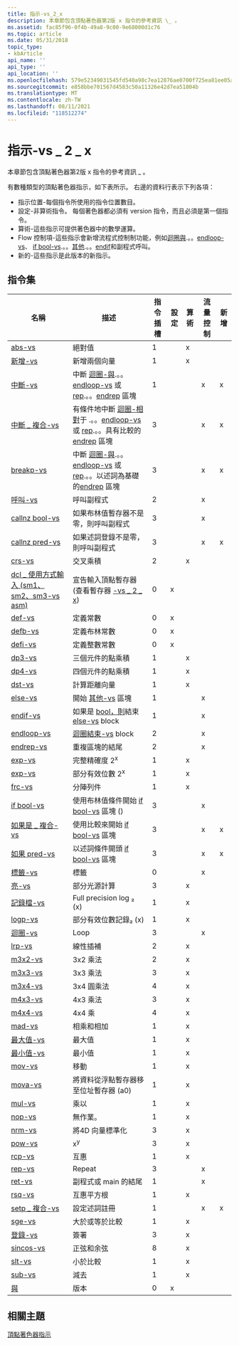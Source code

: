```yaml
---
title: 指示-vs_2_x
description: 本章節包含頂點著色器第2版 x 指令的參考資訊 \_ 。
ms.assetid: fac85f96-0f4b-49a8-9c00-9e68000d1c76
ms.topic: article
ms.date: 05/31/2018
topic_type:
- kbArticle
api_name: ''
api_type: ''
api_location: ''
ms.openlocfilehash: 579e52349031545fd540a98c7ea12876ae0700f725ea81ee05ac0fed65b09a1d
ms.sourcegitcommit: e858bbe701567d4583c50a11326e42d7ea51804b
ms.translationtype: MT
ms.contentlocale: zh-TW
ms.lasthandoff: 08/11/2021
ms.locfileid: "118512274"
---
```

# <a name="instructions---vs_2_x"></a>指示-vs \_ 2 \_ x

本章節包含頂點著色器第2版 x 指令的參考資訊 \_ 。

有數種類型的頂點著色器指示，如下表所示。 右邊的資料行表示下列各項：

-   指示位置-每個指令所使用的指令位置數目。
-   設定-非算術指令。 每個著色器都必須有 version 指令，而且必須是第一個指令。
-   算術-這些指示可提供著色器中的數學運算。
-   Flow 控制項-這些指示會新增流程式控制制功能，例如[迴圈與](loop---vs.md).。。[endloop-vs](endloop---vs.md)、 [if bool-vs](if-bool---vs.md).。。[其他](else---vs.md).。。[endif](endif---vs.md)和副程式呼叫。
-   新的-這些指示是此版本的新指示。

## <a name="instruction-set"></a>指令集



| 名稱                                                                           | 描述                                                                                                                                                            | 指令插槽 | 設定 | 算術 | 流量控制 | 新增 |
|--------------------------------------------------------------------------------|------------------------------------------------------------------------------------------------------------------------------------------------------------------------|-------------------|-------|------------|--------------|-----|
| [abs-vs](abs---vs.md)                                                       | 絕對值                                                                                                                                                         | 1                 |       | x          |              |     |
| [新增-vs](add---vs.md)                                                       | 新增兩個向量                                                                                                                                                        | 1                 |       | x          |              |     |
| [中斷-vs](break---vs.md)                                                   | 中斷 [迴圈-與](loop---vs.md).。。[endloop-vs](endloop---vs.md) 或 [rep](rep---vs.md).。。[endrep](endrep---vs.md) 區塊                                  | 1                 |       |            | x            | x   |
| [中斷 \_ 複合-vs](break-comp---vs.md)                                        | 有條件地中斷 [迴圈-相對](loop---vs.md)于 .。。[endloop-vs](endloop---vs.md) 或 [rep](rep---vs.md).。。具有比較的[endrep](endrep---vs.md) 區塊 | 3                 |       |            | x            | x   |
| [breakp-vs](breakp---vs.md)                                                 | 中斷 [迴圈-與](loop---vs.md).。。[endloop-vs](endloop---vs.md) 或 [rep](rep---vs.md).。。以述詞為基礎的[endrep](endrep---vs.md) 區塊            | 3                 |       |            | x            | x   |
| [呼叫-vs](call---vs.md)                                                     | 呼叫副程式                                                                                                                                                      | 2                 |       |            | x            |     |
| [callnz bool-vs](callnz-bool---vs.md)                                       | 如果布林值暫存器不是零，則呼叫副程式                                                                                                                    | 3                 |       |            | x            |     |
| [callnz pred-vs](callnz-pred---vs.md)                                       | 如果述詞登錄不是零，則呼叫副程式                                                                                                                  | 3                 |       |            | x            | x   |
| [crs-vs](crs---vs.md)                                                       | 交叉乘積                                                                                                                                                          | 2                 |       | x          |              |     |
| [dcl \_ 使用方式輸入 (sm1、sm2、sm3-vs asm) ](dcl-usage-input-register---vs.md) | 宣告輸入頂點暫存器 (查看暫存器 [-vs \_ 2 \_ x](dx9-graphics-reference-asm-vs-registers-vs-2-x.md))                                                         | 0                 | x     |            |              |     |
| [def-vs](def---vs.md)                                                       | 定義常數                                                                                                                                                       | 0                 | x     |            |              |     |
| [defb-vs](defb---vs.md)                                                     | 定義布林常數                                                                                                                                              | 0                 | x     |            |              |     |
| [defi-vs](defi---vs.md)                                                     | 定義整數常數                                                                                                                                             | 0                 | x     |            |              |     |
| [dp3-vs](dp3---vs.md)                                                       | 三個元件的點乘積                                                                                                                                            | 1                 |       | x          |              |     |
| [dp4-vs](dp4---vs.md)                                                       | 四個元件的點乘積                                                                                                                                             | 1                 |       | x          |              |     |
| [dst-vs](dst---vs.md)                                                       | 計算距離向量                                                                                                                                          | 1                 |       | x          |              |     |
| [else-vs](else---vs.md)                                                     | 開始 [其他-vs](else---vs.md) 區塊                                                                                                                              | 1                 |       |            | x            |     |
| [endif-vs](endif---vs.md)                                                   | 如果是 [bool，則](if-bool---vs.md)結束[else-vs](else---vs.md) block                                                                                             | 1                 |       |            | x            |     |
| [endloop-vs](endloop---vs.md)                                               | [迴圈結束-vs](loop---vs.md) block                                                                                                                              | 2                 |       |            | x            |     |
| [endrep-vs](endrep---vs.md)                                                 | 重複區塊的結尾                                                                                                                                                  | 2                 |       |            | x            |     |
| [exp-vs](exp---vs.md)                                                       | 完整精確度 2<sup>x</sup>                                                                                                                                           | 1                 |       | x          |              |     |
| [exp-vs](exp---vs.md)                                                       | 部分有效位數 2<sup>x</sup>                                                                                                                                        | 1                 |       | x          |              |     |
| [frc-vs](frc---vs.md)                                                       | 分陣列件                                                                                                                                                   | 1                 |       | x          |              |     |
| [if bool-vs](if-bool---vs.md)                                               | 使用布林值條件開始 [if bool-vs](if-bool---vs.md) 區塊 ()                                                                                             | 3                 |       |            | x            |     |
| [如果是 \_ 複合-vs](if-comp---vs.md)                                              | 使用比較來開始 [if bool-vs](if-bool---vs.md) 區塊                                                                                                     | 3                 |       |            | x            | x   |
| [如果 pred-vs](if-pred---vs.md)                                               | 以述詞條件開頭 [if bool-vs](if-bool---vs.md) 區塊                                                                                             | 3                 |       |            | x            | x   |
| [標籤-vs](label---vs.md)                                                   | 標籤                                                                                                                                                                  | 0                 |       |            | x            |     |
| [亮-vs](lit---vs.md)                                                       | 部分光源計算                                                                                                                                           | 3                 |       | x          |              |     |
| [記錄檔-vs](log---vs.md)                                                       | Full precision log ₂ (x)                                                                                                                                                  | 1                 |       | x          |              |     |
| [logp-vs](logp---vs.md)                                                     | 部分有效位數記錄₂ (x)                                                                                                                                               | 1                 |       | x          |              |     |
| [迴圈-vs](loop---vs.md)                                                     | Loop                                                                                                                                                                   | 3                 |       |            | x            |     |
| [lrp-vs](lrp---vs.md)                                                       | 線性插補                                                                                                                                                   | 2                 |       | x          |              |     |
| [m3x2-vs](m3x2---vs.md)                                                     | 3x2 乘法                                                                                                                                                           | 2                 |       | x          |              |     |
| [m3x3-vs](m3x3---vs.md)                                                     | 3x3 乘法                                                                                                                                                           | 3                 |       | x          |              |     |
| [m3x4-vs](m3x4---vs.md)                                                     | 3x4 圓乘法                                                                                                                                                           | 4                 |       | x          |              |     |
| [m4x3-vs](m4x3---vs.md)                                                     | 4x3 乘法                                                                                                                                                           | 3                 |       | x          |              |     |
| [m4x4-vs](m4x4---vs.md)                                                     | 4x4 乘                                                                                                                                                           | 4                 |       | x          |              |     |
| [mad-vs](mad---vs.md)                                                       | 相乘和相加                                                                                                                                                       | 1                 |       | x          |              |     |
| [最大值-vs](max---vs.md)                                                       | 最大值                                                                                                                                                                | 1                 |       | x          |              |     |
| [最小值-vs](min---vs.md)                                                       | 最小值                                                                                                                                                                | 1                 |       | x          |              |     |
| [mov-vs](mov---vs.md)                                                       | 移動                                                                                                                                                                   | 1                 |       | x          |              |     |
| [mova-vs](mova---vs.md)                                                     | 將資料從浮點暫存器移至位址暫存器 (a0)                                                                                                   | 1                 |       | x          |              |     |
| [mul-vs](mul---vs.md)                                                       | 乘以                                                                                                                                                               | 1                 |       | x          |              |     |
| [nop-vs](nop---vs.md)                                                       | 無作業。                                                                                                                                                           | 1                 |       | x          |              |     |
| [nrm-vs](nrm---vs.md)                                                       | 將4D 向量標準化                                                                                                                                                  | 3                 |       | x          |              |     |
| [pow-vs](pow---vs.md)                                                       | x<sup>y</sup>                                                                                                                                                          | 3                 |       | x          |              |     |
| [rcp-vs](rcp---vs.md)                                                       | 互惠                                                                                                                                                             | 1                 |       | x          |              |     |
| [rep-vs](rep---vs.md)                                                       | Repeat                                                                                                                                                                 | 3                 |       |            | x            |     |
| [ret-vs](ret---vs.md)                                                       | 副程式或 main 的結尾                                                                                                                                     | 1                 |       |            | x            |     |
| [rsq-vs](rsq---vs.md)                                                       | 互惠平方根                                                                                                                                                 | 1                 |       | x          |              |     |
| [setp \_ 複合-vs](setp-comp---vs.md)                                          | 設定述詞註冊                                                                                                                                             | 1                 |       |            | x            | x   |
| [sge-vs](sge---vs.md)                                                       | 大於或等於比較                                                                                                                                          | 1                 |       | x          |              |     |
| [登錄-vs](sgn---vs.md)                                                       | 簽署                                                                                                                                                                   | 3                 |       | x          |              |     |
| [sincos-vs](sincos---vs.md)                                                 | 正弦和余弦                                                                                                                                                        | 8                 |       | x          |              |     |
| [slt-vs](slt---vs.md)                                                       | 小於比較                                                                                                                                                      | 1                 |       | x          |              |     |
| [sub-vs](sub---vs.md)                                                       | 減去                                                                                                                                                               | 1                 |       | x          |              |     |
| [與](vs---vs.md)                                                              | 版本                                                                                                                                                                | 0                 | x     |            |              |     |



 

## <a name="related-topics"></a>相關主題

<dl> <dt>

[頂點著色器指示](dx9-graphics-reference-asm-vs-instructions.md)
</dt> </dl>

 

 




